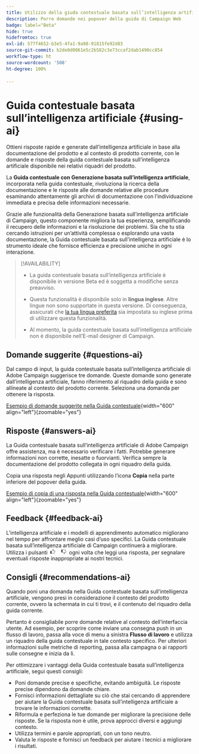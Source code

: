 ```yaml
---
title: Utilizzo della giuda contestuale basata sull’intelligenza artificiale in Campaign Web
description: Porre domande nei popover della guida di Campaign Web
badge: label="Beta"
hide: true
hidefromtoc: true
exl-id: 577f4652-b3e5-4fa1-9a98-91815fe92d83
source-git-commit: b2de0d0061e5c2b582c3e73ccaf2dab1490cc854
workflow-type: ht
source-wordcount: '508'
ht-degree: 100%

---
```


# Guida contestuale basata sull’intelligenza artificiale {#using-ai}

Ottieni risposte rapide e generate dall’intelligenza artificiale in base alla documentazione del prodotto e al contesto di prodotto corrente, con le domande e risposte della guida contestuale basata sull’intelligenza artificiale disponibile nei relativi riquadri del prodotto.

La **Guida contestuale con Generazione basata sull’intelligenza artificiale**, incorporata nella guida contestuale, rivoluziona la ricerca della documentazione e le risposte alle domande relative alle procedure esaminando attentamente gli archivi di documentazione con l’individuazione immediata e precisa delle informazioni necessarie.

Grazie alle funzionalità della Generazione basata sull’intelligenza artificiale di Campaign, questo componente migliora la tua esperienza, semplificando il recupero delle informazioni e la risoluzione dei problemi. Sia che tu stia cercando istruzioni per un’attività complessa o esplorando una vasta documentazione, la Guida contestuale basata sull’intelligenza artificiale è lo strumento ideale che fornisce efficienza e precisione uniche in ogni interazione.

<!--
[Animation showing AI-powered contextual help in action](assets/do-not-localize/CH+AI-BETA.gif)-->

>[!AVAILABILITY]
>
>* La guida contestuale basata sull’intelligenza artificiale è disponibile in versione Beta ed è soggetta a modifiche senza preavviso.
>
>* Questa funzionalità è disponibile solo in **lingua inglese**. Altre lingue non sono supportate in questa versione. Di conseguenza, assicurati che [la tua lingua preferita](connect-to-campaign.md#language-pref) sia impostata su inglese prima di utilizzare questa funzionalità.
>
>* Al momento, la guida contestuale basata sull’intelligenza artificiale non è disponibile nell’E-mail designer di Campaign.

<!--
## Consent {#consent-ai}

Campaign knowledge assistant embedded in the contextual help boxes uses AI. Your use of this capability constitutes consent that the information you provide in your session will be collected, used, disclosed, and retained by Adobe in accordance with the terms of Adobe's Customer Feedback Program. Please do not provide any personal information about yourself or other parties (including your name or contact information) in the knowledge assistant.

## Privacy {#privacy-ai}

Your data is encrypted and private following our standard data protection practices. Learn more about [Adobe Privacy Policies](https://www.adobe.com/privacy/policy.html){target="_blank"}.

The knowledge assistant AI capability does not use your data to train our models. We do not allow any partners or third parties to use your data for training their models or any other purpose.

For information specific to Adobe AI policies in Experience Cloud apps and solutions, refer to [this page](https://business.adobe.com/it/products/sensei/adobe-sensei.html){target="_blank"}.
-->

## Domande suggerite {#questions-ai}

Dal campo di input, la guida contestuale basata sull’intelligenza artificiale di Adobe Campaign suggerisce tre domande. Queste domande sono generate dall’intelligenza artificiale, fanno riferimento al riquadro della guida e sono allineate al contesto del prodotto corrente. Seleziona una domanda per ottenere la risposta.

[Esempio di domande suggerite nella Guida contestuale](assets/do-not-localize/suggested-questions.png){width="600" align="left"}{zoomable="yes"}

## Risposte {#answers-ai}

La Guida contestuale basata sull’intelligenza artificiale di Adobe Campaign offre assistenza, ma è necessario verificare i fatti. Potrebbe generare informazioni non corrette, inesatte o fuorvianti. Verifica sempre la documentazione del prodotto collegata in ogni riquadro della guida.

Copia una risposta negli Appunti utilizzando l’icona **Copia** nella parte inferiore del popover della guida.

[Esempio di copia di una risposta nella Guida contestuale](assets/do-not-localize/copy-answer.png){width="600" align="left"}{zoomable="yes"}

## Feedback {#feedback-ai}

L’intelligenza artificiale e i modelli di apprendimento automatico migliorano nel tempo per affrontare meglio casi d’uso specifici. La Guida contestuale basata sull’intelligenza artificiale di Campaign continuerà a migliorare. Utilizza i pulsanti <img src="assets/do-not-localize/thumb.png" width="10%"/> ogni volta che leggi una risposta, per segnalare eventuali risposte inappropriate ai nostri tecnici.

## Consigli {#recommendations-ai}

Quando poni una domanda nella Guida contestuale basata sull’intelligenza artificiale, vengono presi in considerazione il contesto del prodotto corrente, ovvero la schermata in cui ti trovi, e il contenuto del riquadro della guida corrente.

Pertanto è consigliabile porre domande relative al contesto dell’interfaccia utente. Ad esempio, per scoprire come inviare una consegna push in un flusso di lavoro, passa alla voce di menu a sinistra **Flusso di lavoro** e utilizza un riquadro della guida contestuale in tale contesto specifico. Per ulteriori informazioni sulle metriche di reporting, passa alla campagna o ai rapporti sulle consegne e inizia da lì.

Per ottimizzare i vantaggi della Guida contestuale basata sull’intelligenza artificiale, segui questi consigli:

* Poni domande precise e specifiche, evitando ambiguità. Le risposte precise dipendono da domande chiare.
* Fornisci informazioni dettagliate su ciò che stai cercando di apprendere per aiutare la Guida contestuale basata sull’intelligenza artificiale a trovare le informazioni corrette.
* Riformula e perfeziona le tue domande per migliorare la precisione delle risposte. Se la risposta non è utile, prova approcci diversi e aggiungi contesto.
* Utilizza termini e parole appropriati, con un tono neutro.
* Valuta le risposte e fornisci un feedback per aiutare i tecnici a migliorare i risultati.